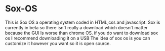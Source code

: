 # Sox-OS
This is Sox OS a operating system
coded in HTML,css and javascript.
Sox is currently in beta so
there isn't really a download
which doesn't matter because the GUI
Is worse than chrome OS.
if you do want to download sox os
I recommend downloading it on a USB
The idea of sox os is you can customize it however you want
so it is open source.
